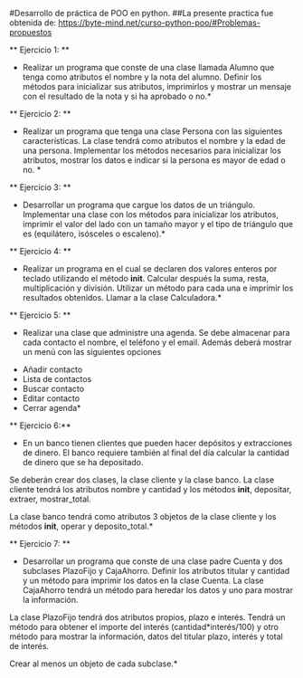 #Desarrollo de práctica de POO en python.
##La presente practica fue obtenida de: https://byte-mind.net/curso-python-poo/#Problemas-propuestos

** Ejercicio 1: ** 
* Realizar un programa que conste de una clase llamada Alumno que tenga como atributos el nombre y la nota del alumno. Definir los métodos para inicializar sus atributos, imprimirlos y mostrar un mensaje con el resultado de la nota y si ha aprobado o no.*

** Ejercicio 2: ** 
* Realizar un programa que tenga una clase Persona con las siguientes características. La clase tendrá como atributos el nombre y la edad de una persona. Implementar los métodos necesarios para inicializar los atributos, mostrar los datos e indicar si la persona es mayor de edad o no. *

** Ejercicio 3: ** 
* Desarrollar un programa que cargue los datos de un triángulo. Implementar una clase con los métodos para inicializar los atributos, imprimir el valor del lado con un tamaño mayor y  el tipo de triángulo que es (equilátero, isósceles o escaleno).*

** Ejercicio 4: ** 
* Realizar un programa en el cual se declaren dos valores enteros por teclado utilizando el método __init__. Calcular después la suma, resta, multiplicación y división. Utilizar un método para cada una e imprimir los resultados obtenidos. Llamar a la clase Calculadora.*

** Ejercicio 5: ** 
* Realizar una clase que administre una agenda. Se debe almacenar para cada contacto el nombre, el teléfono y el email. Además deberá mostrar un menú con las siguientes opciones
 - Añadir contacto
 - Lista de contactos
 - Buscar contacto
 - Editar contacto
 - Cerrar agenda*

** Ejercicio 6:**
* En un banco tienen clientes que pueden hacer depósitos y extracciones de dinero. El banco requiere también al final del día calcular la cantidad de dinero que se ha depositado.

Se deberán crear dos clases, la clase cliente y la clase banco. La clase cliente tendrá los atributos nombre y cantidad y los métodos __init__, depositar, extraer, mostrar_total.

La clase banco tendrá como atributos 3 objetos de la clase cliente y los métodos __init__, operar y deposito_total.*

** Ejercicio 7: ** 
* Desarrollar un programa que conste de una clase padre Cuenta y dos subclases PlazoFijo y CajaAhorro. Definir los atributos titular y cantidad y un método para imprimir los datos en la clase Cuenta. La clase CajaAhorro tendrá un método para heredar los datos y uno para mostrar la información.

La clase PlazoFijo tendrá dos atributos propios, plazo e interés. Tendrá un método para obtener el importe del interés (cantidad*interés/100) y otro método para mostrar la información, datos del titular plazo, interés y total de interés.

Crear al menos un objeto de cada subclase.*


